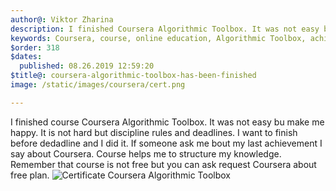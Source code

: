 ```yaml
---
author@: Viktor Zharina
description: I finished Coursera Algorithmic Toolbox. It was not easy but makes me happy.
keywords: Coursera, course, online education, Algorithmic Toolbox, achievement, certificate
$order: 318
$dates:
  published: 08.26.2019 12:59:20
$title@: coursera-algorithmic-toolbox-has-been-finished
image: /static/images/coursera/cert.png

---
```


I finished course Coursera Algorithmic Toolbox. It was not easy bu make me happy. It is not hard but discipline rules and deadlines. I want to finish before dedadline and I did it. If someone ask me bout my last achievement I say about Coursera. Course helps me to structure my knowledge. Remember that course is not free but you can ask request Coursera about free plan.
<img src="/static/images/coursera/cert.png" alt="Certificate Coursera Algorithmic Toolbox" />
